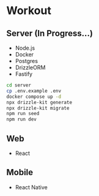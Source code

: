 # Workout

## Server (In Progress...)
- Node.js
- Docker
- Postgres
- DrizzleORM
- Fastify

```bash
cd server
cp .env.example .env
docker compose up -d
npx drizzle-kit generate
npx drizzle-kit migrate
npm run seed
npm run dev
```

## Web
- React

## Mobile
- React Native
